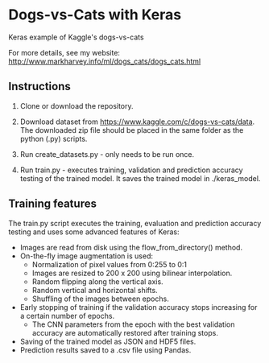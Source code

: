 # Dogs-vs-Cats with Keras
Keras example of Kaggle's dogs-vs-cats


For more details, see my website: http://www.markharvey.info/ml/dogs_cats/dogs_cats.html

## Instructions

1. Clone or download the repository.

2. Download dataset from https://www.kaggle.com/c/dogs-vs-cats/data.  The downloaded zip file should be placed in the same folder as the python (.py) scripts.

3. Run create_datasets.py - only needs to be run once.

4. Run train.py - executes training, validation and prediction accuracy testing of the trained model. It saves the trained model in ./keras_model.

## Training features

The train.py script executes the training, evaluation and prediction accuracy testing and uses some advanced features of Keras:

+ Images are read from disk using the flow_from_directory() method.
+ On-the-fly image augmentation is used:
  + Normalization of pixel values from 0:255 to 0:1
  + Images are resized to 200 x 200 using bilinear interpolation.
  + Random flipping along the vertical axis.
  + Random vertical and horizontal shifts.
  + Shuffling of the images between epochs.
+ Early stopping of training if the validation accuracy stops increasing for a certain number of epochs.
  + The CNN parameters from the epoch with the best validation accuracy are automatically restored after training stops.
+ Saving of the trained model as JSON and HDF5 files.
+ Prediction results saved to a .csv file using Pandas.
